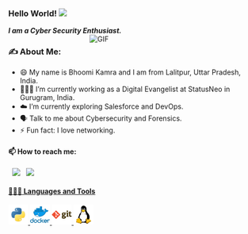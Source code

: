 ### Hello World!  <img src="https://github.com/sciencepal/sciencepal/blob/master/assets/Hi.gif" width="29px">
***I am a Cyber Security Enthusiast.***
<img align="right" alt="GIF" src="https://raw.githubusercontent.com/rahul-jha98/rahul-jha98/main/techstack.gif" width="340px"/>
### ✍️ About Me:
  - 😄 My name is Bhoomi Kamra and I am from Lalitpur, Uttar Pradesh, India.
  - 👨🏻‍💻 I’m currently working as a Digital Evangelist at StatusNeo in Gurugram, India.
  - ☁️ I’m currently exploring Salesforce and DevOps.
  - 🗣️ Talk to me about Cybersecurity and Forensics.
  - ⚡ Fun fact: I love networking.

#### 📫 How to reach me:

 &nbsp; [<img src="https://img.icons8.com/color/48/000000/linkedin.png" width="3.5%"/>](https://www.linkedin.com/in/bhoomi-kamra-56159b1b8/) &nbsp; <a href="mailto:kamrabhoomi@gmail.com"> <img src="https://img.icons8.com/fluent/48/000000/gmail.png" width="3.5%"/>
 #### 👨🏻‍💻 Languages and Tools <br />
  <code><img height="40" src="https://raw.githubusercontent.com/github/explore/80688e429a7d4ef2fca1e82350fe8e3517d3494d/topics/python/python.png"></code>
  <code><img height="40" src="https://raw.githubusercontent.com/github/explore/80688e429a7d4ef2fca1e82350fe8e3517d3494d/topics/docker/docker.png"></code>
  <code><img height="40" src="https://raw.githubusercontent.com/github/explore/80688e429a7d4ef2fca1e82350fe8e3517d3494d/topics/git/git.png"></code>
  <code><img height="40" src="https://raw.githubusercontent.com/github/explore/80688e429a7d4ef2fca1e82350fe8e3517d3494d/topics/linux/linux.png"></code>
